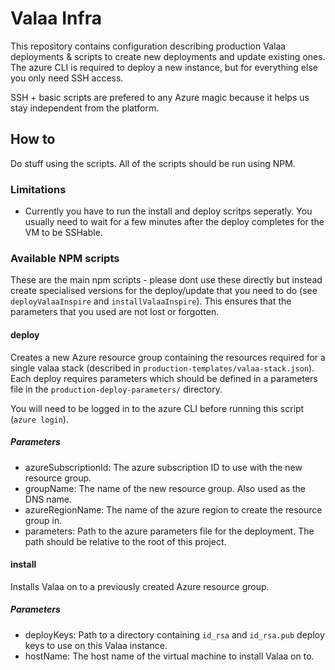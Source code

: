 # Valaa Infra

This repository contains configuration describing production Valaa deployments & scripts to create new deployments and update existing ones. The azure CLI is required to deploy a new instance, but for everything else you only need SSH access.

SSH + basic scripts are prefered to any Azure magic because it helps us stay independent from the platform.

## How to

Do stuff using the scripts. All of the scripts should be run using NPM.

### Limitations

 - Currently you have to run the install and deploy scritps seperatly. You usually need to wait for a few minutes after the deploy completes for the VM to be SSHable.

### Available NPM scripts

These are the main npm scripts - please dont use these directly but instead create specialised versions for the deploy/update that you need to do (see `deployValaaInspire` and `installValaaInspire`). This ensures that the parameters that you used are not lost or forgotten.

#### deploy

Creates a new Azure resource group containing the resources required for a single valaa stack (described in `production-templates/valaa-stack.json`). Each deploy requires parameters which should be defined in a parameters file in the `production-deploy-parameters/` directory.

You will need to be logged in to the azure CLI before running this script (`azure login`).

##### Parameters
 - azureSubscriptionId: The azure subscription ID to use with the new resource group.
 - groupName: The name of the new resource group. Also used as the DNS name.
 - azureRegionName: The name of the azure region to create the resource group in.
 - parameters: Path to the azure parameters file for the deployment. The path should be relative to the root of this project.

#### install

Installs Valaa on to a previously created Azure resource group.

##### Parameters
 - deployKeys: Path to a directory containing `id_rsa` and `id_rsa.pub` deploy keys to use on this Valaa instance.
 - hostName: The host name of the virtual machine to install Valaa on to.